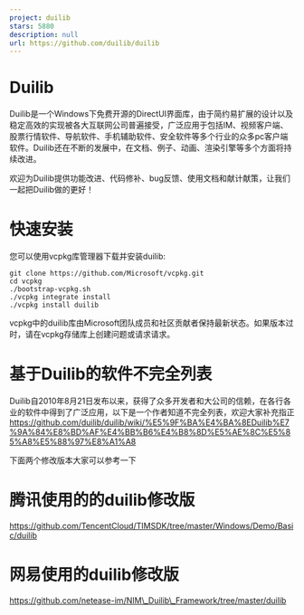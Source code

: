 ```yaml
---
project: duilib
stars: 5880
description: null
url: https://github.com/duilib/duilib
---
```


Duilib
======

Duilib是一个Windows下免费开源的DirectUI界面库，由于简约易扩展的设计以及稳定高效的实现被各大互联网公司普遍接受，广泛应用于包括IM、视频客户端、股票行情软件、导航软件、手机辅助软件、安全软件等多个行业的众多pc客户端软件。Duilib还在不断的发展中，在文档、例子、动画、渲染引擎等多个方面将持续改进。

欢迎为Duilib提供功能改进、代码修补、bug反馈、使用文档和献计献策，让我们一起把Duilib做的更好！

快速安装
====

您可以使用vcpkg库管理器下载并安装duilib:

```
git clone https://github.com/Microsoft/vcpkg.git
cd vcpkg
./bootstrap-vcpkg.sh
./vcpkg integrate install
./vcpkg install duilib
```

vcpkg中的duilib库由Microsoft团队成员和社区贡献者保持最新状态。如果版本过时，请在vcpkg存储库上创建问题或请求请求。

基于Duilib的软件不完全列表
================

Duilib自2010年8月21日发布以来，获得了众多开发者和大公司的信赖，在各行各业的软件中得到了广泛应用，以下是一个作者知道不完全列表，欢迎大家补充指正 https://github.com/duilib/duilib/wiki/%E5%9F%BA%E4%BA%8EDuilib%E7%9A%84%E8%BD%AF%E4%BB%B6%E4%B8%8D%E5%AE%8C%E5%85%A8%E5%88%97%E8%A1%A8

下面两个修改版本大家可以参考一下

腾讯使用的的duilib修改版
===============

https://github.com/TencentCloud/TIMSDK/tree/master/Windows/Demo/Basic/duilib

网易使用的duilib修改版
==============

https://github.com/netease-im/NIM\_Duilib\_Framework/tree/master/duilib
